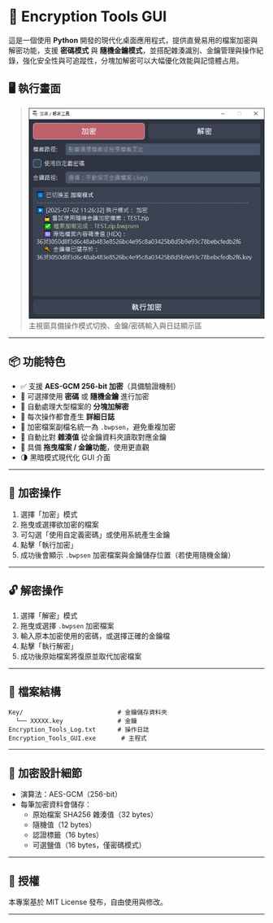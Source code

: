# 🔐 Encryption Tools GUI

這是一個使用 **Python** 開發的現代化桌面應用程式，提供直覺易用的檔案加密與解密功能，支援 **密碼模式** 與 **隨機金鑰模式**，並搭配雜湊識別、金鑰管理與操作紀錄，強化安全性與可追蹤性，分塊加解密可以大幅優化效能與記憶體占用。

## 🖥️ 執行畫面

> ![金鑰加密](https://raw.githubusercontent.com/zz22558822/IMG/refs/heads/main/Encryption_Tools/KEY_ENCRYPT.png)  
> 主視窗具備操作模式切換、金鑰/密碼輸入與日誌顯示區

---

## 📦 功能特色

- ✅ 支援 **AES-GCM 256-bit 加密**（具備驗證機制）
- 🔐 可選擇使用 **密碼** 或 **隨機金鑰** 進行加密
- 🧠 自動處理大型檔案的 **分塊加解密**
- 📝 每次操作都會產生 **詳細日誌**
- 📁 加密檔案副檔名統一為 `.bwpsen`，避免重複加密
- 🧾 自動比對 **雜湊值** 從金鑰資料夾讀取對應金鑰
- 🧲 具備 **拖曳檔案 / 金鑰功能**，使用更直觀
- 🌗 黑暗模式現代化 GUI 介面

---

## 🔐 加密操作

1. 選擇「加密」模式
2. 拖曳或選擇欲加密的檔案
3. 可勾選「使用自定義密碼」或使用系統產生金鑰
4. 點擊「執行加密」
5. 成功後會顯示 `.bwpsen` 加密檔案與金鑰儲存位置（若使用隨機金鑰）

---

## 🔓 解密操作

1. 選擇「解密」模式
2. 拖曳或選擇 `.bwpsen` 加密檔案
3. 輸入原本加密使用的密碼，或選擇正確的金鑰檔
4. 點擊「執行解密」
5. 成功後原始檔案將復原並取代加密檔案

---

## 📁 檔案結構

```
Key/                          # 金鑰儲存資料夾
  └── XXXXX.key               # 金鑰
Encryption_Tools_Log.txt      # 操作日誌
Encryption_Tools_GUI.exe       # 主程式
```

---

## 🧠 加密設計細節

* 演算法：AES-GCM（256-bit）
* 每筆加密資料會儲存：
  * 原始檔案 SHA256 雜湊值（32 bytes）
  * 隨機值（12 bytes）
  * 認證標籤（16 bytes）
  * 可選鹽值（16 bytes，僅密碼模式）

---

## 📜 授權

本專案基於 MIT License 發布，自由使用與修改。

---


